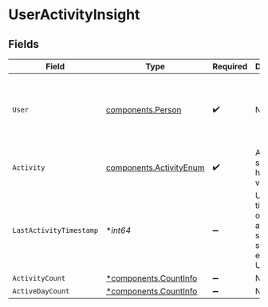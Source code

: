 # UserActivityInsight


## Fields

| Field                                                              | Type                                                               | Required                                                           | Description                                                        | Example                                                            |
| ------------------------------------------------------------------ | ------------------------------------------------------------------ | ------------------------------------------------------------------ | ------------------------------------------------------------------ | ------------------------------------------------------------------ |
| `User`                                                             | [components.Person](../../models/components/person.md)             | :heavy_check_mark:                                                 | N/A                                                                | {<br/>"name": "George Clooney",<br/>"obfuscatedId": "abc123"<br/>} |
| `Activity`                                                         | [components.ActivityEnum](../../models/components/activityenum.md) | :heavy_check_mark:                                                 | Activity e.g. search, home page visit or all.                      |                                                                    |
| `LastActivityTimestamp`                                            | **int64*                                                           | :heavy_minus_sign:                                                 | Unix timestamp of the last activity (in seconds since epoch UTC).  |                                                                    |
| `ActivityCount`                                                    | [*components.CountInfo](../../models/components/countinfo.md)      | :heavy_minus_sign:                                                 | N/A                                                                |                                                                    |
| `ActiveDayCount`                                                   | [*components.CountInfo](../../models/components/countinfo.md)      | :heavy_minus_sign:                                                 | N/A                                                                |                                                                    |